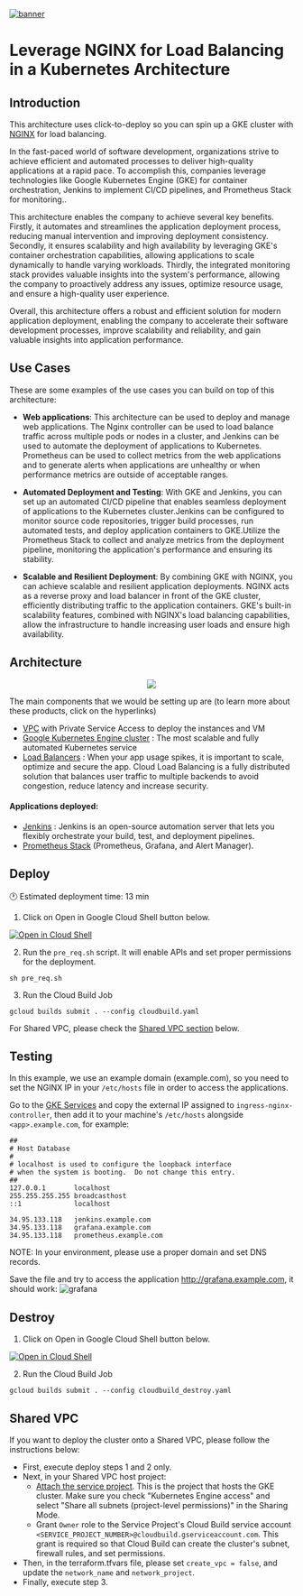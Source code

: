 [![banner](../banner.png)](https://cloud.google.com/?utm_source=github&utm_medium=referral&utm_campaign=GCP&utm_content=packages_repository_banner)

# Leverage NGINX for Load Balancing in a Kubernetes Architecture

## Introduction
This architecture uses click-to-deploy so you can spin up a GKE cluster with [NGINX](https://www.nginx.com/) for load balancing.

In the fast-paced world of software development, organizations strive to achieve efficient and automated processes to deliver high-quality applications at a rapid pace. To accomplish this, companies leverage technologies like Google Kubernetes Engine (GKE) for container orchestration, Jenkins to implement CI/CD pipelines, and Prometheus Stack for monitoring.. 

This architecture enables the company to achieve several key benefits. Firstly, it automates and streamlines the application deployment process, reducing manual intervention and improving deployment consistency. Secondly, it ensures scalability and high availability by leveraging GKE's container orchestration capabilities, allowing applications to scale dynamically to handle varying workloads. Thirdly, the integrated monitoring stack provides valuable insights into the system's performance, allowing the company to proactively address any issues, optimize resource usage, and ensure a high-quality user experience.

Overall, this architecture offers a robust and efficient solution for modern application deployment, enabling the company to accelerate their software development processes, improve scalability and reliability, and gain valuable insights into application performance. 

## Use Cases

These are some examples of the use cases you can build on top of this architecture:

* __Web applications__: This architecture can be used to deploy and manage web applications. The Nginx controller can be used to load balance traffic across multiple pods or nodes in a cluster, and Jenkins can be used to automate the deployment of applications to Kubernetes. Prometheus can be used to collect metrics from the web applications and to generate alerts when applications are unhealthy or when performance metrics are outside of acceptable ranges.

* __Automated Deployment and Testing__: With GKE and Jenkins, you can set up an automated CI/CD pipeline that enables seamless deployment of applications to the Kubernetes cluster.Jenkins can be configured to monitor source code repositories, trigger build processes, run automated tests, and deploy application containers to GKE.Utilize the Prometheus Stack to collect and analyze metrics from the deployment pipeline, monitoring the application's performance and ensuring its stability.

* __Scalable and Resilient Deployment__: By combining GKE with NGINX, you can achieve scalable and resilient application deployments. NGINX acts as a reverse proxy and load balancer in front of the GKE cluster, efficiently distributing traffic to the application containers. GKE's built-in scalability features, combined with NGINX's load balancing capabilities, allow the infrastructure to handle increasing user loads and ensure high availability.

## Architecture
<p align="center"><img src="architecture.png"></p>

The main components that we would be setting up are (to learn more about these products, click on the hyperlinks)

* [VPC](https://cloud.google.com/vpc) with Private Service Access to deploy the instances and VM
* [Google Kubernetes Engine cluster](https://cloud.google.com/kubernetes-engine) : The most scalable and fully automated Kubernetes service
* [Load Balancers](https://cloud.google.com/load-balancing) : When your app usage spikes, it is important to scale, optimize and secure the app. Cloud Load Balancing is a fully distributed solution that balances user traffic to multiple backends to avoid congestion, reduce latency and increase security.

#### Applications deployed:

* [Jenkins](https://cloud.google.com/kubernetes-engine/docs/archive/jenkins-on-kubernetes-engine) : Jenkins is an open-source automation server that lets you flexibly orchestrate your build, test, and deployment pipelines.
* [Prometheus Stack](https://cloud.google.com/stackdriver/docs/managed-prometheus) (Prometheus, Grafana, and Alert Manager).

## Deploy
:clock1: Estimated deployment time: 13 min

1. Click on Open in Google Cloud Shell button below.
<a href="https://ssh.cloud.google.com/cloudshell/editor?cloudshell_git_repo=https://github.com/GoogleCloudPlatform/click-to-deploy-solutions&cloudshell_workspace=gke-standard-nginx&cloudshell_open_in_editor=terraform/terraform.tfvars" target="_new">
    <img alt="Open in Cloud Shell" src="https://gstatic.com/cloudssh/images/open-btn.svg">
</a>

2. Run the `pre_req.sh` script. It will enable APIs and set proper permissions for the deployment.
```
sh pre_req.sh
```

3. Run the Cloud Build Job
```
gcloud builds submit . --config cloudbuild.yaml
```

For Shared VPC, please check the [Shared VPC section](#shared-vpc) below.

## Testing

In this example, we use an example domain (example.com), so you need to set the NGINX IP in your `/etc/hosts` file in order to access the applications.

Go to the [GKE Services](https://console.cloud.google.com/kubernetes/discovery) and copy the external IP assigned to `ingress-nginx-controller`, then add it to your machine's `/etc/hosts` alongside `<app>.example.com`, for example:
```
##
# Host Database
#
# localhost is used to configure the loopback interface
# when the system is booting.  Do not change this entry.
##
127.0.0.1       localhost
255.255.255.255 broadcasthost
::1             localhost

34.95.133.118   jenkins.example.com
34.95.133.118   grafana.example.com
34.95.133.118   prometheus.example.com
```

NOTE: In your environment, please use a proper domain and set DNS records.


Save the file and try to access the application http://grafana.example.com, it should work:
![grafana](./assets/grafana.png)


## Destroy

1. Click on Open in Google Cloud Shell button below.
<a href="https://ssh.cloud.google.com/cloudshell/editor?cloudshell_git_repo=https://github.com/GoogleCloudPlatform/click-to-deploy-solutions&cloudshell_workspace=gke-standard-nginx" target="_new">
    <img alt="Open in Cloud Shell" src="https://gstatic.com/cloudssh/images/open-btn.svg">
</a>

2. Run the Cloud Build Job
```
gcloud builds submit . --config cloudbuild_destroy.yaml
```

## Shared VPC
If you want to deploy the cluster onto a Shared VPC, please follow the instructions below:
- First, execute deploy steps 1 and 2 only.
- Next, in your Shared VPC host project:
    - [Attach the service project](https://console.cloud.google.com/networking/xpn/details). This is the project that hosts the GKE cluster. Make sure you check "Kubernetes Engine access" and select "Share all subnets (project-level permissions)" in the Sharing Mode.
    - Grant `Owner` role to the Service Project's Cloud Build service account `<SERVICE_PROJECT_NUMBER>@cloudbuild.gserviceaccount.com`. This grant is required so that Cloud Build can create the cluster's subnet, firewall rules, and set permissions.
- Then, in the terraform.tfvars file, please set `create_vpc = false`, and update the `network_name` and `network_project`.
- Finally, execute step 3.
